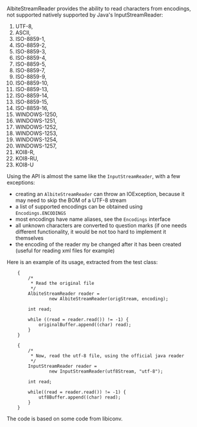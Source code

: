 AlbiteStreamReader provides the ability to read characters from encodings, not supported natively supported by Java's InputStreamReader:

1. UTF-8,
1. ASCII,
1. ISO-8859-1,
1. ISO-8859-2,
1. ISO-8859-3,
1. ISO-8859-4,
1. ISO-8859-5,
1. ISO-8859-7,
1. ISO-8859-9,
1. ISO-8859-10,
1. ISO-8859-13,
1. ISO-8859-14,
1. ISO-8859-15,
1. ISO-8859-16,
1. WINDOWS-1250,
1. WINDOWS-1251,
1. WINDOWS-1252,
1. WINDOWS-1253,
1. WINDOWS-1254,
1. WINDOWS-1257,
1. KOI8-R,
1. KOI8-RU,
1. KOI8-U

Using the API is almost the same like the `InputStreamReader`, with a few exceptions:

- creating an `AlbiteStreamReader` can throw an IOException, because it may need to skip the BOM of a UTF-8 stream
- a list of supported encodings can be obtained using `Encodings.ENCODINGS`
- most encodings have name aliases, see the `Encodings` interface
- all unknown characters are converted to question marks (if one needs different functionality, it would be not too hard to implement it themselves
- the encoding of the reader my be changed after it has been created (useful for reading xml files for example)

Here is an example of its usage, extracted from the test class:

        {
            /*
             * Read the original file
             */
            AlbiteStreamReader reader =
                    new AlbiteStreamReader(origStream, encoding);

            int read;

            while ((read = reader.read()) != -1) {
                originalBuffer.append((char) read);
            }
        }

        {
            /*
             * Now, read the utf-8 file, using the official java reader
             */
            InputStreamReader reader =
                    new InputStreamReader(utf8Stream, "utf-8");

            int read;

            while((read = reader.read()) != -1) {
                utf8Buffer.append((char) read);
            }
        }

The code is based on some code from libiconv.